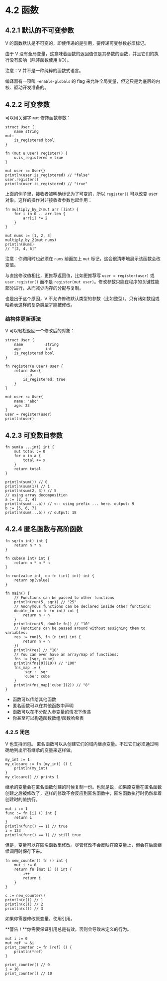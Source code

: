 # 4.2 函数

## 4.2.1 默认的不可变参数

V 的函数默认是不可变的，即使传递的是引用，要传递可变参数必须标记。

由于 V 没有全局变量，这意味着函数的返回值仅是其参数的函数，并且它们的执行没有影响（除非函数使用 I/O）。

注意：V 并不是一种纯粹的函数式语言。

编译器有一项叫 `-enable-globals` 的 flag 来允许全局变量，但这只是为底层的内核、驱动开发准备的。

## 4.2.2 可变参数

可以用关键字 `mut` 修饰函数参数：

    struct User {
        name string
    mut:
        is_registered bool
    }

    fn (mut u User) register() {
        u.is_registered = true
    }

    mut user := User{}
    println(user.is_registered) // "false"
    user.register()
    println(user.is_registered) // "true"

上面的例子里，接收者被明确标记为了可变的，所以 `register()` 可以改变 user 对象。这样的操作对非接收者参数也起作用：

    fn multiply_by_2(mut arr []int) {
        for i in 0 .. arr.len {
            arr[i] *= 2
        }
    }

    mut nums := [1, 2, 3]
    multiply_by_2(mut nums)
    println(nums)
    // "[2, 4, 6]"

注意：你调用时也必须在 `nums` 前面加上 `mut` 标记，这会很清晰地展示该函数会改变值。

与直接修改值相比，更推荐返回值，比如更推荐写 `user = register(user)` 或 `user.register()` 而不是 `register(mut user)`。修改参数只能在程序的关键性能部分进行，从而减少内存的分配与复制。

也是出于这个原因，V 不允许修改默认类型的参数（比如整型）。只有诸如数组或哈希表这样的复杂类型才能被修改。

### 结构体更新语法

V 可以轻松返回一个修改后的对象：

    struct User {
        name          string
        age           int
        is_registered bool
    }

    fn register(u User) User {
        return User{
            ...u
            is_registered: true
        }
    }

    mut user := User{
        name: 'abc'
        age: 23
    }
    user = register(user)
    println(user)

## 4.2.3 可变数目参数

    fn sum(a ...int) int {
        mut total := 0
        for x in a {
            total += x
        }
        return total
    }

    println(sum()) // 0
    println(sum(1)) // 1
    println(sum(2, 3)) // 5
    // using array decomposition
    a := [2, 3, 4]
    println(sum(...a)) // <-- using prefix ... here. output: 9
    b := [5, 6, 7]
    println(sum(...b)) // output: 18

## 4.2.4 匿名函数与高阶函数

    fn sqr(n int) int {
        return n * n
    }

    fn cube(n int) int {
        return n * n * n
    }

    fn run(value int, op fn (int) int) int {
        return op(value)
    }

    fn main() {
        // Functions can be passed to other functions
        println(run(5, sqr)) // "25"
        // Anonymous functions can be declared inside other functions:
        double_fn := fn (n int) int {
            return n + n
        }
        println(run(5, double_fn)) // "10"
        // Functions can be passed around without assigning them to variables:
        res := run(5, fn (n int) int {
            return n + n
        })
        println(res) // "10"
        // You can even have an array/map of functions:
        fns := [sqr, cube]
        println(fns[0](10)) // "100"
        fns_map := {
            'sqr':  sqr
            'cube': cube
        }
        println(fns_map['cube'](2)) // "8"
    }

- 函数可以传给其他函数
- 匿名函数可以在其他函数中声明
- 函数可以在不分配入参变量的情况下传递
- 你甚至可以构造函数数组/函数哈希表

### 4.2.5 闭包

V 也支持闭包。 匿名函数可以从创建它们的域内继承变量。不过它们必须通过明确地列出所有继承的变量来这样做。

    my_int := 1
    my_closure := fn [my_int] () {
        println(my_int)
    }
    my_closure() // prints 1

继承的变量会在匿名函数创建的时候复制一份。也就是说，如果原变量在匿名函数创建之后被修改了，这样的修改不会反应到匿名函数中，匿名函数执行时仍然拿着创建时的值执行。

    mut i := 1
    func := fn [i] () int {
        return i
    }
    println(func() == 1) // true
    i = 123
    println(func() == 1) // still true

但是，变量可以在匿名函数里修改。尽管修改不会反映在原变量上，但会在后面继续调用时保存下来。

    fn new_counter() fn () int {
        mut i := 0
        return fn [mut i] () int {
            i++
            return i
        }
    }

    c := new_counter()
    println(c()) // 1
    println(c()) // 2
    println(c()) // 3

如果你需要修改原变量，使用引用。

**警告！**你需要保证引用总是有效，否则会导致未定义的行为。

    mut i := 0
    mut ref := &i
    print_counter := fn [ref] () {
        println(*ref)
    }

    print_counter() // 0
    i = 10
    print_counter() // 10
